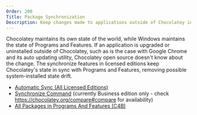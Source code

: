 ```yaml
---
Order: 200
Title: Package Synchronization
Description: Keep changes made to applications outside of Chocolatey in sync
---
```


Chocolatey maintains its own state of the world, while Windows maintains the state of Programs and Features. If an application is upgraded or uninstalled outside of Chocolatey, such as is the case with Google Chrome and its auto updating utility, Chocolatey open source doesn't know about the change. The synchronize features in licensed editions keep Chocolatey's state in sync with Programs and Features, removing possible system-installed state drift.

* [Automatic Sync (All Licensed Editions)](./automatic-sync)
* [Synchronize Command](xref:sync-command) (currently Business edition only - check https://chocolatey.org/compare#compare for availability)
* [All Packages in Programs And Features (C4B)](./packages-to-programs)